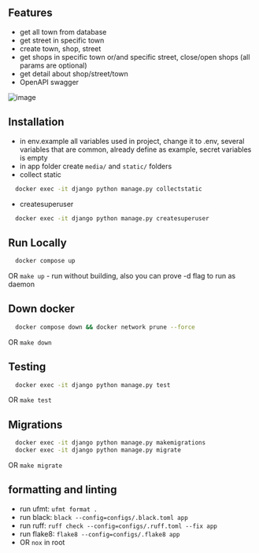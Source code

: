 ## Features
- get all town from database
- get street in specific town
- create town, shop, street
- get shops in specific town or/and specific street, close/open shops (all params are optional)
- get detail about shop/street/town
- OpenAPI swagger

![image](https://user-images.githubusercontent.com/91421235/233180044-4b3dd8f4-c3a1-469d-931a-8afa2e7aef4b.png)

## Installation
- in env.example all variables used in project, change it to .env, several variables that are common, already define as example, secret variables is empty
- in app folder create `media/` and `static/` folders
- collect static
```bash
  docker exec -it django python manage.py collectstatic
```
- createsuperuser
```bash
  docker exec -it django python manage.py createsuperuser
```

## Run Locally
```bash
  docker compose up
```
OR `make up` - run without building, also you can prove -d flag to run as daemon

## Down docker
```bash
  docker compose down && docker network prune --force
```
OR `make down`

## Testing
```bash
  docker exec -it django python manage.py test
```
OR `make test`

## Migrations
```bash
  docker exec -it django python manage.py makemigrations
  docker exec -it django python manage.py migrate
```
OR `make migrate`


## formatting and linting
- run ufmt: `ufmt format .`
- run black: `black --config=configs/.black.toml app`
- run ruff: `ruff check --config=configs/.ruff.toml --fix app`
- run flake8: `flake8 --config=configs/.flake8 app`
- OR `nox` in root
